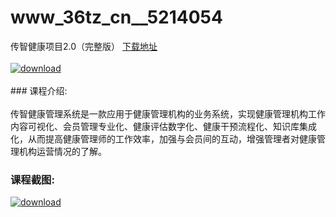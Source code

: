 # www_36tz_cn__5214054
传智健康项目2.0（完整版）
[下载地址](http://www.36tz.cn/article/5214054 "下载地址")
<br/></br>[![download](http://36tz.cn/muke_img/2020_06_1-103-300x254.png "下载地址")](http://www.36tz.cn/article/5214054 "下载地址")
<br/></br>### 课程介绍:<br/></br>传智健康管理系统是一款应用于健康管理机构的业务系统，实现健康管理机构工作内容可视化、会员管理专业化、健康评估数字化、健康干预流程化、知识库集成化，从而提高健康管理师的工作效率，加强与会员间的互动，增强管理者对健康管理机构运营情况的了解。

### 课程截图:
[![download](http://36tz.cn/muke_img/2020_06_2-116.png "下载地址")](http://www.36tz.cn/article/5214054 "下载地址")
